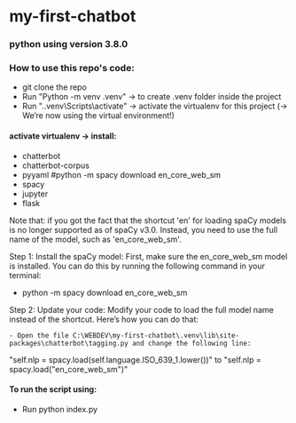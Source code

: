 # my-first-chatbot

### python using version 3.8.0

### How to use this repo's code:
- git clone the repo
- Run "Python -m venv .venv" -> to create .venv folder inside the project
- Run ".\.venv\Scripts\activate" -> activate the virtualenv for this project (→ We’re now using the virtual environment!)

#### activate virtualenv -> install:
- chatterbot
- chatterbot-corpus
- pyyaml #python -m spacy download en_core_web_sm
- spacy
- jupyter
- flask

Note that: if you got the fact that the shortcut 'en' for loading spaCy models is no longer supported as of spaCy v3.0. Instead, you need to use the full name of the model, such as 'en_core_web_sm'.

Step 1: Install the spaCy model: First, make sure the en_core_web_sm model is installed. You can do this by running the following command in your terminal:

   - python -m spacy download en_core_web_sm

Step 2: Update your code: Modify your code to load the full model name instead of the shortcut. Here’s how you can do that:

    - Open the file C:\WEBDEV\my-first-chatbot\.venv\lib\site-packages\chatterbot\tagging.py and change the following line: 
"self.nlp = spacy.load(self.language.ISO_639_1.lower())" to "self.nlp = spacy.load("en_core_web_sm")"

#### To run the script using: 
- Run python index.py